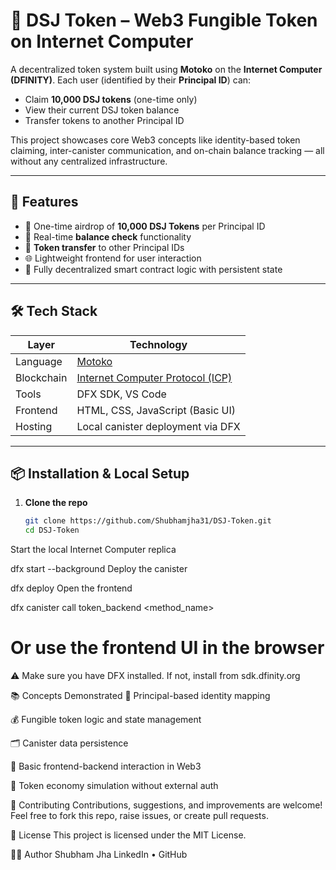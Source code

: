 # 💸 DSJ Token – Web3 Fungible Token on Internet Computer

A decentralized token system built using **Motoko** on the **Internet Computer (DFINITY)**. Each user (identified by their **Principal ID**) can:
- Claim **10,000 DSJ tokens** (one-time only)
- View their current DSJ token balance
- Transfer tokens to another Principal ID

This project showcases core Web3 concepts like identity-based token claiming, inter-canister communication, and on-chain balance tracking — all without any centralized infrastructure.

---

## 🚀 Features

- 🎁 One-time airdrop of **10,000 DSJ Tokens** per Principal ID  
- 👛 Real-time **balance check** functionality  
- 🔁 **Token transfer** to other Principal IDs  
- 🌐 Lightweight frontend for user interaction  
- 🧠 Fully decentralized smart contract logic with persistent state

---

## 🛠 Tech Stack

| Layer       | Technology                     |
|-------------|---------------------------------|
| Language    | [Motoko](https://internetcomputer.org/motoko) |
| Blockchain  | [Internet Computer Protocol (ICP)](https://dfinity.org) |
| Tools       | DFX SDK, VS Code               |
| Frontend    | HTML, CSS, JavaScript (Basic UI) |
| Hosting     | Local canister deployment via DFX |

---

## 📦 Installation & Local Setup

1. **Clone the repo**
   ```bash
   git clone https://github.com/Shubhamjha31/DSJ-Token.git
   cd DSJ-Token
Start the local Internet Computer replica

dfx start --background
Deploy the canister

dfx deploy
Open the frontend

dfx canister call token_backend <method_name>
# Or use the frontend UI in the browser
⚠️ Make sure you have DFX installed. If not, install from sdk.dfinity.org

📚 Concepts Demonstrated
🔐 Principal-based identity mapping

💰 Fungible token logic and state management

🗂️ Canister data persistence

🔄 Basic frontend-backend interaction in Web3

📡 Token economy simulation without external auth

🤝 Contributing
Contributions, suggestions, and improvements are welcome!
Feel free to fork this repo, raise issues, or create pull requests.

📜 License
This project is licensed under the MIT License.

👨‍💻 Author
Shubham Jha
LinkedIn • GitHub
